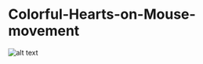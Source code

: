 # Colorful-Hearts-on-Mouse-movement

![alt text](https://github.com/mohitrathod7/Colorful-Hearts-on-Mouse-movement/blob/master/preview.gif?raw=true)
